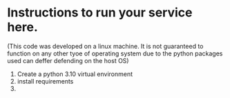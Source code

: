 # Instructions to run your service here.

(This code was developed on a linux machine. It is not guaranteed to function on any other tyoe of operating system due to the python packages used can deffer defending on the host OS)

1. Create a python 3.10 virtual environment
2. install requirements
3. 
